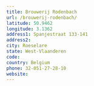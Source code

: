 ```yaml
---
title: Brouwerij Rodenbach
url: /brouwerij-rodenbach/
latitude: 50.9462
longitude: 3.1362
address1: Spanjestraat 133-141
address2: 
city: Roeselare
state: West-Vlaanderen
code: 
country: Belgium
phone: 32-051-27-28-10
website: 
---
```


